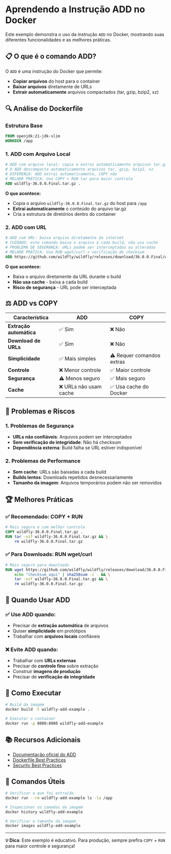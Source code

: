 # Aprendendo a Instrução ADD no Docker

Este exemplo demonstra o uso da instrução `ADD` no Docker, mostrando suas diferentes funcionalidades e as melhores práticas.

## 📋 O que é o comando ADD?

O `ADD` é uma instrução do Docker que permite:
- **Copiar arquivos** do host para o container
- **Baixar arquivos** diretamente de URLs
- **Extrair automaticamente** arquivos compactados (tar, gzip, bzip2, xz)

## 🔍 Análise do Dockerfile

### Estrutura Base
```dockerfile
FROM openjdk:21-jdk-slim
WORKDIR /app
```

### 1. ADD com Arquivo Local
```dockerfile
# ADD com arquivo local: copia e extrai automaticamente arquivos tar.gz
# O ADD descompacta automaticamente arquivos tar, gzip, bzip2, xz
# DIFERENÇA: ADD extrai automaticamente, COPY não
# MELHOR PRÁTICA: Use COPY + RUN tar para maior controle
ADD wildfly-36.0.0.Final.tar.gz .
```

**O que acontece:**
- Copia o arquivo `wildfly-36.0.0.Final.tar.gz` do host para `/app`
- **Extrai automaticamente** o conteúdo do arquivo tar.gz
- Cria a estrutura de diretórios dentro do container

### 2. ADD com URL
```dockerfile
# ADD com URL: baixa arquivo diretamente da internet
# CUIDADO: este comando baixa o arquivo a cada build, não usa cache
# PROBLEMA DE SEGURANÇA: URLs podem ser interceptadas ou alteradas
# MELHOR PRÁTICA: Use RUN wget/curl + verificação de checksum
ADD https://github.com/wildfly/wildfly/releases/download/36.0.0.Final/wildfly-36.0.0.Final.tar.gz
```

**O que acontece:**
- Baixa o arquivo diretamente da URL durante o build
- **Não usa cache** - baixa a cada build
- **Risco de segurança** - URL pode ser interceptada

## ⚖️ ADD vs COPY

| Característica | ADD | COPY |
|----------------|-----|------|
| **Extração automática** | ✅ Sim | ❌ Não |
| **Download de URLs** | ✅ Sim | ❌ Não |
| **Simplicidade** | ✅ Mais simples | ⚠️ Requer comandos extras |
| **Controle** | ❌ Menor controle | ✅ Maior controle |
| **Segurança** | ⚠️ Menos seguro | ✅ Mais seguro |
| **Cache** | ❌ URLs não usam cache | ✅ Usa cache do Docker |

## 🚨 Problemas e Riscos

### 1. Problemas de Segurança
- **URLs não confiáveis**: Arquivos podem ser interceptados
- **Sem verificação de integridade**: Não há checksum
- **Dependência externa**: Build falha se URL estiver indisponível

### 2. Problemas de Performance
- **Sem cache**: URLs são baixadas a cada build
- **Builds lentos**: Downloads repetidos desnecessariamente
- **Tamanho da imagem**: Arquivos temporários podem não ser removidos

## 🏆 Melhores Práticas

### ✅ Recomendado: COPY + RUN
```dockerfile
# Mais seguro e com melhor controle
COPY wildfly-36.0.0.Final.tar.gz .
RUN tar -xzf wildfly-36.0.0.Final.tar.gz && \
    rm wildfly-36.0.0.Final.tar.gz
```

### ✅ Para Downloads: RUN wget/curl
```dockerfile
# Mais seguro para downloads
RUN wget https://github.com/wildfly/wildfly/releases/download/36.0.0.Final/wildfly-36.0.0.Final.tar.gz && \
    echo "checksum_aqui" | sha256sum -c - && \
    tar -xzf wildfly-36.0.0.Final.tar.gz && \
    rm wildfly-36.0.0.Final.tar.gz
```

## 🎯 Quando Usar ADD

### ✅ Use ADD quando:
- Precisar de **extração automática** de arquivos
- Quiser **simplicidade** em protótipos
- Trabalhar com **arquivos locais** confiáveis

### ❌ Evite ADD quando:
- Trabalhar com **URLs externas**
- Precisar de **controle fino** sobre extração
- Construir **imagens de produção**
- Precisar de **verificação de integridade**

## 🚀 Como Executar

```bash
# Build da imagem
docker build -t wildfly-add-example .

# Executar o container
docker run -p 8080:8080 wildfly-add-example
```

## 📚 Recursos Adicionais

- [Documentação oficial do ADD](https://docs.docker.com/engine/reference/builder/#add)
- [Dockerfile Best Practices](https://docs.docker.com/develop/dev-best-practices/)
- [Security Best Practices](https://docs.docker.com/develop/security-best-practices/)

## 🔧 Comandos Úteis

```bash
# Verificar o que foi extraído
docker run --rm wildfly-add-example ls -la /app

# Inspecionar as camadas da imagem
docker history wildfly-add-example

# Verificar o tamanho da imagem
docker images wildfly-add-example
```

---

**💡 Dica**: Este exemplo é educativo. Para produção, sempre prefira `COPY` + `RUN` para maior controle e segurança!
